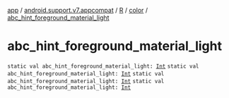 [app](../../../index.md) / [android.support.v7.appcompat](../../index.md) / [R](../index.md) / [color](index.md) / [abc_hint_foreground_material_light](.)

# abc_hint_foreground_material_light

`static val abc_hint_foreground_material_light: `[`Int`](https://kotlinlang.org/api/latest/jvm/stdlib/kotlin/-int/index.html)
`static val abc_hint_foreground_material_light: `[`Int`](https://kotlinlang.org/api/latest/jvm/stdlib/kotlin/-int/index.html)
`static val abc_hint_foreground_material_light: `[`Int`](https://kotlinlang.org/api/latest/jvm/stdlib/kotlin/-int/index.html)
`static val abc_hint_foreground_material_light: `[`Int`](https://kotlinlang.org/api/latest/jvm/stdlib/kotlin/-int/index.html)